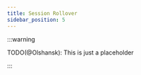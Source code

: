 ```yaml
---
title: Session Rollover
sidebar_position: 5
---
```


:::warning

TODO(@Olshansk): This is just a placeholder

:::
